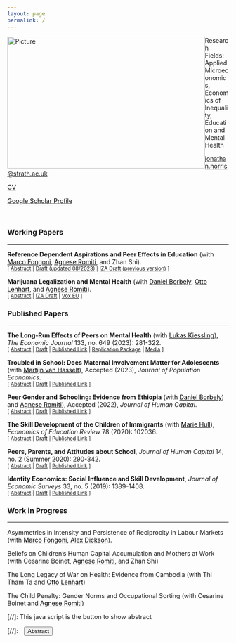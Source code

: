 ```yaml
---
layout: page
permalink: /
---
```


<!-- Hi and welcome. I work in applied economics with projects on a range of topics including skill development, parenting, and mental health. Links to my work and project files are included where available. Thanks for dropping by! -->

<!-- ![image]({{site.baseurl}}/images/cycling1.MP.jpg){width="200" height="200" style="display: block; margin: 0 auto"} -->

<img src="{{site.baseurl}}/images/cycling1.MP.jpg"
     alt="Picture"
     width="450"
     height="300"
     margin-right="5px"
     style="float:left" />

Research Fields: Applied Microeconomics, Economics of Inequality, Education and Mental Health

[jonathan.norris@strath.ac.uk](mailto:jonathan.norris@strath.ac.uk)

<a href = "{{ site.baseurl }}/files/cv_norris.pdf" style="color: black;"> CV </a>

<a href = "https://scholar.google.com/citations?user=8ZsnGpwAAAAJ&hl=en" style="color: black;"> Google Scholar Profile </a>

&nbsp;
&nbsp; 
&nbsp; 
&nbsp; 
### Working Papers
<hr>

**Reference Dependent Aspirations and Peer Effects in Education** (with <a href="https://sites.google.com/site/marcofongoni/home" style="color: black;">Marco Fongoni</a>, <a href="https://sites.google.com/view/agneseromiti/home" style="color: black;">Agnese Romiti</a>, and Zhan Shi). <br/>
<small>[ <a href="#/" onclick="visib('peerinequality')">Abstract</a> | [Draft (updated 08/2023)][peerinequality-draft] | [IZA Draft (previous version)][peerinequality-iza] ] </small>


<div id="peerinequality" style="display: none; text-align: justify; line-height: 1.2" ><small>
We study the long-run effects of income inequality within peer compositions in schools. We propose a theoretical framework based on reference dependence where inequality in peer groups can generate aspiration gaps. Guided by predictions from this framework we find that an increase in the share of low-income peers within school-cohorts improves the educational outcomes of low-income students and negatively affects high-income students. We then find that better connections in the school network has an important role in mitigating these effects. Our results evidence the role of inequality among peers, while also demonstrating potential to avoid these consequences.
</small><br><br/></div>

[peerinequality-draft]: {{site.baseurl}}/files/peerinequality_Update.pdf
[peerinequality-iza]: https://www.iza.org/publications/dp/15785/reference-dependent-aspirations-and-peer-effects-in-education


**Marijuana Legalization and Mental Health** (with <a href="https://sites.google.com/view/danielborbely/home" style="color: black;">Daniel Borbely</a>, <a href="https://ottolenhart.com/about-2/" style="color: black;">Otto Lenhart</a>, and <a href="https://sites.google.com/view/agneseromiti/home" style="color: black;">Agnese Romiti</a>). <br/>
<small>[ <a href="#/" onclick="visib('mjmh')">Abstract</a> | [IZA Draft][mjmh-izadraft] | [Vox EU][mjmh-voxeu] ] </small>

<div id="mjmh" style="display: none; text-align: justify; line-height: 1.2" ><small>
This study examines the effects of U.S. state-level marijuana policies on mental health. Using data from three nationally representative data sets and estimating difference-in-differences models that account for the staggered implementation of both medical and recreational marijuana legislation, we evaluate the impact on marijuana use as well as two measures of mental distress. We show that marijuana laws have positive effects on marijuana use, but find no evidence for any effect on mental health on average. Nonetheless, null aggregate effects mask sharp heterogeneities across the age distribution. Our findings show that elderly individuals (age 60 and older) benefit from medical marijuana legalization in terms of better mental health, whereas legalizing recreational marijuana produces negative mental health effects for younger individuals (below age 35). The effects of medical marijuana legislation are driven by elderly people with pre-existing chronic health conditions, whereas those of recreational marijuana legislation are driven by younger and relatively healthy individuals. Furthermore, results are stronger for women than for men. 
</small><br><br/></div>

[mjmh-izadraft]: https://www.iza.org/publications/dp/15729/marijuana-legalization-and-mental-health
[mjmh-voxeu]: https://cepr.org/voxeu/columns/marijuana-legalisation-and-mental-health-some-benefit-others-are-hurt 

### Published Papers
<hr>

**The Long-Run Effects of Peers on Mental Health** (with <a href="https://lukaskiessling.github.io/" style="color: black;">Lukas Kiessling</a>), *The Economic Journal* 133, no. 649 (2023): 281-322. <br/>
<small>[ <a href="#/" onclick="visib('lrpeermh')">Abstract</a> | [Draft][lrpeermh-draft] | [Published Link][lrpeermh-pub] | [Replication Package][lrpeermh-repo] | [Media][lrpeermh-media] ] </small>

<div id="lrpeermh" style="display: none; text-align: justify; line-height: 1.2" ><small>
This paper studies how peers in school affect students' mental health. Guided by a theoretical framework, we find that increasing students’ relative ranks in their cohorts by one standard deviation improves their mental health by 6\% of a standard deviation conditional on own ability. These effects are more pronounced for low-ability students, persistent for at least 14 years, and carry over to economic long-run outcomes. Moreover, we document a strong asymmetry: Students who receive negative rather than positive shocks react more strongly. Our findings therefore provide evidence on how the school environment can have long-lasting consequences for the well-being of individuals.
</small><br><br/></div>

[lrpeermh-draft]: {{site.baseurl}}/files/kiessling_norris122021.pdf
[lrpeermh-pub]: https://doi.org/10.1093/ej/ueac039
[lrpeermh-repo]: https://zenodo.org/record/6587421#.ZGJNWXbMKUl 
[lrpeermh-media]: https://www.faz.net/aktuell/wirtschaft/wie-leistungsvergleiche-zwischen-schuelern-krank-machen-17019068.html 


**Troubled in School: Does Maternal Involvement Matter for Adolescents** (with <a href="https://bryan.uncg.edu/faculty-and-staff/van-hasselt-martijn-nicolaas-pieter-n/" style="color: black;">Martijn van Hasselt</a>), Accepted (2023), *Journal of Population Economics*. <br/>
<small>[ <a href="#/" onclick="visib('schtr')">Abstract</a> | [Draft][schtr-draft] | [Published Link][schtr-pub] ] </small>

<div id="schtr" style="display: none; text-align: justify; line-height: 1.2" ><small>
We estimate the causal effect of mother's involvement on the amount of trouble an adolescent experiences in school. We use multiple measures of school trouble and factor analysis to construct a composite and then link this composite with noncognitive skills. Our measure of mother's involvement encompasses discussing school-related matters and providing help with school projects. Using an instrumental variable constructed from a suitably chosen peer group, our main finding is that an increase in maternal involvement leads to a significant decrease in school trouble. We find this result to be robust across a large number of sensitivity tests designed to account for possible selection effects, shocks at the peer group level, and further potential violations of the exclusion restriction. Additionally, we present evidence suggesting that the effect of maternal involvement may operate through its effect on adolescents' college aspirations, mental health, and the perception of parental warmth.
</small><br><br/></div>

[schtr-draft]: {{site.baseurl}}/files/schtrouble.pdf
[schtr-pub]: https://doi.org/10.1007/s00148-023-00950-4


**Peer Gender and Schooling: Evidence from Ethiopia** (with <a href="https://sites.google.com/view/danielborbely/home" style="color: black;">Daniel Borbely</a>) and <a href="https://sites.google.com/view/agneseromiti/home" style="color: black;">Agnese Romiti</a>), Accepted (2022), *Journal of Human Capital*. <br/>
<small>[ <a href="#/" onclick="visib('peergender')">Abstract</a> | [Draft][peergender-draft] | [Published Link][peergender-pub] ] </small>

<div id="peergender" style="display: none; text-align: justify; line-height: 1.2" ><small>
This paper studies how classmate gender composition matters for school absences and test scores in a context characterized by strong social norms and scarce school resources. We base our results on a unique survey of students across classrooms and schools in Ethiopia, exploiting random assignment of students to classrooms. We find a strong asymmetry: while females benefit from exposure to more female classmates with reduced absenteeism and improvement on math test scores, males are unaffected. We further find that exposure to more female classmates improves motivation and participation in class, and in general, that the effects of classmate gender composition are consistent with social interaction effects.
</small><br><br/></div>

[peergender-draft]: {{site.baseurl}}/files/peergender_wp.pdf
[peergender-pub]: https://doi.org/10.1086/723111


**The Skill Development of the Children of Immigrants** (with <a href="https://sites.google.com/view/mariehull/home" style="color: black;">Marie Hull</a>), *Economics of Education Review* 78 (2020): 102036. <br/>
<small>[ <a href="#/" onclick="visib('coiskill')">Abstract</a> | [Draft][coiskill-draft] | [Published Link][coiskill-pub] ] </small>

<div id="coiskill" style="display: none; text-align: justify; line-height: 1.2" ><small>
In this paper, we study the evolution of cognitive and noncognitive skills gaps for children of immigrants between kindergarten and 5th grade using two recent cohorts of elementary school students. We find some evidence that children of immigrants begin school with lower math scores than children of natives, but this gap disappears in later elementary school. For noncognitive skills, children of immigrants and children of natives score similarly in early elementary school, but a positive gap opens up in 2nd grade. We find that the growth in noncognitive skills is driven by disadvantaged immigrant students. We discuss potential explanations for the observed patterns of skill development as well as the implications of our results for the labor market prospects of children of immigrants.
</small><br><br/></div>

[coiskill-draft]: {{site.baseurl}}/files/coi_skill2_EER_Revision_plusSuppApp.pdf
[coiskill-pub]: https://doi.org/10.1016/j.econedurev.2020.102036


**Peers, Parents, and Attitudes about School**, *Journal of Human Capital* 14, no. 2 (Summer 2020): 290-342. <br/>
<small>[ <a href="#/" onclick="visib('peeratt')">Abstract</a> | [Draft][peeratt-draft] | [Published Link][peeratt-pub] ] </small>

<div id="peeratt" style="display: none; text-align: justify; line-height: 1.2" ><small>
Educational attitudes are linked to long-term educational success through motivating effort and greater attention to the future. This study focuses on the role of friends and of parents in the school grade cohort in shaping adolescent attitude development. First, I explore the effect of friends' attitudes on an adolescent's attitudes. Second, I ask whether parental investments and educational expectations in the adolescent's school cohort can moderate the influence of friends on attitudes. I find that adolescents’ attitudes about school respond to friends’ attitudes and that parental educational expectations within a cohort can moderate the influence of friends on attitudes.
</small><br><br/></div>

[peeratt-draft]: {{site.baseurl}}/files/ppa_norris_jhcfinal.pdf
[peeratt-pub]: https://doi.org/10.1086/709507 


**Identity Economics: Social Influence and Skill Development**, *Journal of Economic Surveys* 33, no. 5 (2019): 1389-1408. <br/>
<small>[ <a href="#/" onclick="visib('idsur')">Abstract</a> | [Draft][idsur-draft] | [Published Link][idsur-pub] ] </small>

<div id="idsur" style="display: none; text-align: justify; line-height: 1.2" ><small>
Within the economic literature, studies in identity economics, peer effects, and skill development have all suggested that social influences have an important role in determining choices. In this review, I draw on lessons learned from the identity economics literature to examine implications from the peer effects and skill development literature. I focus on the role of social identity in generating social group effects from peers and what role identity may have in shaping the development of skills from broader environments, parents and peers during childhood and adolescence. 
</small><br><br/></div>

[idsur-draft]: {{site.baseurl}}/files/jes_ideco_norris.pdf
[idsur-pub]: https://doi.org/10.1111/joes.12331

### Work in Progress
<hr>

Asymmetries in Intensity and Persistence of Reciprocity in Labour Markets (with <a href="https://sites.google.com/site/marcofongoni/home" style="color: black;">Marco Fongoni</a>, <a href="https://www.strath.ac.uk/staff/dicksonalexdr/" style="color: black;">Alex Dickson</a>).


Beliefs on Children’s Human Capital Accumulation and Mothers at Work (with Cesarine Boinet, <a href="https://sites.google.com/view/agneseromiti/home" style="color: black;">Agnese Romiti</a>, and Zhan Shi)


The Long Legacy of War on Health: Evidence from Cambodia (with Thi Tham Ta and <a href="https://ottolenhart.com/about-2/" style="color: black;">Otto Lenhart</a>)


The Child Penalty: Gender Norms and Occupational Sorting (with Cesarine Boinet and <a href="https://sites.google.com/view/agneseromiti/home" style="color: black;">Agnese Romiti</a>)


[//]: This java script is the button to show abstract
<script>
 function visib(id) {
  var x = document.getElementById(id);
  if (x.style.display === "block") {
    x.style.display = "none";
  } else {
    x.style.display = "block";
  }
}
</script>

[//]:&emsp;<button onclick="visib('polariz')" class="btn btn--inverse btn--small">Abstract</button>